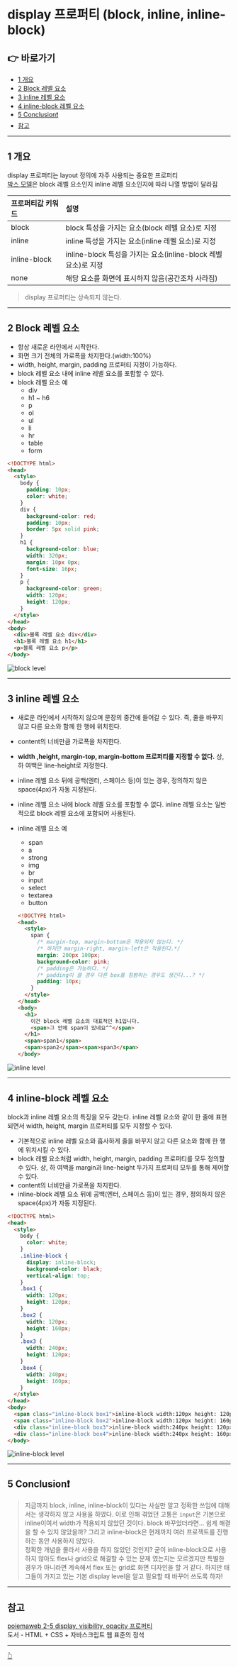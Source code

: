 # display 프로퍼티 (block, inline, inline-block)

## 👉 바로가기

- [1 개요](#1-개요)
- [2 Block 레벨 요소](#2-block-레벨-요소)
- [3 inline 레벨 요소](#3-inline-레벨-요소)
- [4 inline-block 레벨 요소](#4-inline-block-레벨-요소)
- [5 Conclusion❗️](#5-conclusion❗️)
- [참고](#참고)

---

## 1 개요

display 프로퍼티는 layout 정의에 자주 사용되는 중요한 프로퍼티  
[박스 모델](./BoxModel.md)은 block 레벨 요소인지 inline 레벨 요소인지에 따라 나열 방법이 달라짐

| 프로퍼티값 키워드 | 설명                                                           |
| :---------------- | :------------------------------------------------------------- |
| block             | block 특성을 가지는 요소(block 레벨 요소)로 지정               |
| inline            | inline 특성을 가지는 요소(inline 레벨 요소)로 지정             |
| inline-block      | inline-block 특성을 가지는 요소(inline-block 레벨 요소)로 지정 |
| none              | 해당 요소를 화면에 표시하지 않음(공간조차 사라짐)              |

> display 프로퍼티는 상속되지 않는다.

---

## 2 Block 레벨 요소

- 항상 새로운 라인에서 시작한다.
- 화면 크기 전체의 가로폭을 차지한다.(width:100%)
- width, height, margin, padding 프로퍼티 지정이 가능하다.
- block 레벨 요소 내에 inline 레벨 요소를 포함할 수 있다.
- block 레벨 요소 예
  - div
  - h1 ~ h6
  - p
  - ol
  - ul
  - li
  - hr
  - table
  - form

```html
<!DOCTYPE html>
<head>
  <style>
    body {
      padding: 10px;
      color: white;
    }
    div {
      background-color: red;
      padding: 10px;
      border: 5px solid pink;
    }
    h1 {
      background-color: blue;
      width: 320px;
      margin: 10px 0px;
      font-size: 16px;
    }
    p {
      background-color: green;
      width: 120px;
      height: 120px;
    }
  </style>
</head>
<body>
  <div>블록 레벨 요소 div</div>
  <h1>블록 레벨 요소 h1</h1>
  <p>블록 레벨 요소 p</p>
</body>
```

![block level](../image/CSS/BlockLevel.png)

---

## 3 inline 레벨 요소

- 새로운 라인에서 시작하지 않으며 문장의 중간에 들어갈 수 있다. 즉, 줄을 바꾸지 않고 다른 요소와 함께 한 행에 위치힌다.
- content의 너비만큼 가로폭을 차지한다.
- **width ,height, margin-top, margin-bottom 프로퍼티를 지정할 수 없다.** 상, 하 여백은 line-height로 지정한다.
- inline 레벨 요소 뒤에 공백(엔터, 스페이스 등)이 있는 경우, 정의하지 않은 space(4px)가 자동 지정된다.
- inline 레벨 요소 내에 block 레벨 요소를 포함할 수 없다. inline 레벨 요소는 일반적으로 block 레벨 요소에 포함되어 사용된다.
- inline 레벨 요소 예

  - span
  - a
  - strong
  - img
  - br
  - input
  - select
  - textarea
  - button

  ```html
  <!DOCTYPE html>
  <head>
    <style>
      span {
        /* margin-top, margin-bottom은 적용되지 않는다. */
        /* 하지만 margin-right, margin-left은 적용된다.*/
        margin: 200px 100px;
        background-color: pink;
        /* padding은 가능하다. */
        /* padding이 클 경우 다른 box를 침범하는 경우도 생긴다...? */
        padding: 10px;
      }
    </style>
  </head>
  <body>
    <h1>
      이건 block 레벨 요소의 대표적인 h1입니다.
      <span>그 안에 span이 있네요^^</span>
    </h1>
    <span>span1</span>
    <span>span2</span><span>span3</span>
  </body>
  ```

![inline level](../image/CSS/InlineLevel.png)

---

## 4 inline-block 레벨 요소

block과 inline 레벨 요소의 특징을 모두 갖는다. inline 레벨 요소와 같이 한 줄에 표현되면서 width, height, margin 프로퍼티를 모두 지정할 수 있다.

- 기본적으로 inline 레벨 요소와 흡사하게 줄을 바꾸지 않고 다른 요소와 함께 한 행에 위치시킬 수 있다.
- block 레벨 요소처럼 width, height, margin, padding 프로퍼티를 모두 정의할 수 있다. 상, 하 여백을 margin과 line-height 두가지 프로퍼티 모두를 통해 제어할 수 있다.
- content의 너비만큼 가로폭을 차지한다.
- inline-block 레벨 요소 뒤에 공백(엔터, 스페이스 등)이 있는 경우, 정의하지 않은 space(4px)가 자동 지정된다.

```html
<!DOCTYPE html>
<head>
  <style>
    body {
      color: white;
    }
    .inline-block {
      display: inline-block;
      background-color: black;
      vertical-align: top;
    }
    .box1 {
      width: 120px;
      height: 120px;
    }
    .box2 {
      width: 120px;
      height: 160px;
    }
    .box3 {
      width: 240px;
      height: 120px;
    }
    .box4 {
      width: 240px;
      height: 160px;
    }
  </style>
</head>
<body>
  <span class="inline-block box1">inline-block width:120px height: 120px</span>
  <span class="inline-block box2">inline-block width:120px height: 160px</span>
  <div class="inline-block box3">inline-block width:240px height: 120px</div>
  <div class="inline-block box4">inline-block width:240px height: 160px</div>
</body>
```

![inline-block level](../image/CSS/InlineBlockLevel.png)

---

## 5 Conclusion❗️

> 지금까지 block, inline, inline-block이 있다는 사실만 알고 정확한 쓰임에 대해서는 생각하지 않고 사용을 하였다. 이로 인해 겪었던 고통은 `input`은 기본으로 inline이여서 width가 적용되지 않았던 것이다. block 바꾸었더라면... 쉽게 해결을 할 수 있지 않았을까? 그리고 inline-block은 현제까지 여러 프로젝트를 진행하는 동안 사용하지 않았다.  
> 정확한 개념을 몰라서 사용을 하지 않았던 것인지? 굳이 inline-block으로 사용하지 않아도 flex나 grid으로 해결할 수 있는 문제 였는지는 모르겠지만 특별한 경우가 아니라면 계속해서 flex 또는 grid로 화면 디자인을 할 거 같다. 하지만 태그들이 가지고 있는 기본 display level을 알고 필요할 때 바꾸어 쓰도록 하자!

---

## 참고

[poiemaweb 2-5 display, visibility, opacity 프로퍼티](https://poiemaweb.com/css3-display)  
도서 - HTML + CSS + 자바스크립트 웹 표준의 정석

---

[👆](#display-프로퍼티-block-inline-inline-block)
